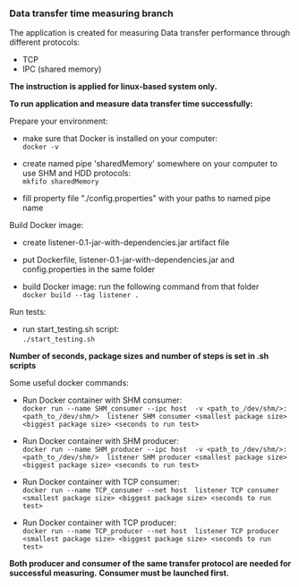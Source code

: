 ### Data transfer time measuring branch

The application is created for measuring Data transfer performance through 
different protocols:

* TCP  
* IPC (shared memory)  

**The instruction is applied for linux-based system only.**

**To run application and measure data transfer time successfully:**

Prepare your environment:

* make sure that Docker is installed on your computer:  
    `docker -v`

* create named pipe 'sharedMemory' somewhere on your computer to use SHM and HDD protocols:  
    `mkfifo sharedMemory`
                
* fill property file "./config.properties" with your paths to named pipe name

Build Docker image:

* create listener-0.1-jar-with-dependencies.jar artifact file

* put Dockerfile, listener-0.1-jar-with-dependencies.jar and config.properties in the same folder

* build Docker image: run the following command from that folder  
    `docker build --tag listener .`

Run tests:

* run start_testing.sh script:  
    `./start_testing.sh`

**Number of seconds, package sizes and number of steps is set in .sh scripts**

Some useful docker commands:

* Run Docker container with SHM consumer:    
    `docker run --name SHM_consumer --ipc host 
    -v <path_to_/dev/shm/>:<path_to_/dev/shm/> 
    listener SHM consumer <smallest package size> <biggest package size> <seconds to run test>`
   
* Run Docker container with SHM producer:  
    `docker run --name SHM_producer --ipc host 
    -v <path_to_/dev/shm/>:<path_to_/dev/shm/> 
    listener SHM producer <smallest package size> <biggest package size> <seconds to run test>`
    
* Run Docker container with TCP consumer:  
    `docker run --name TCP_consumer --net host 
    listener TCP consumer <smallest package size> <biggest package size> <seconds to run test>` 

* Run Docker container with TCP producer:  
    `docker run --name TCP_producer --net host 
    listener TCP producer <smallest package size> <biggest package size> <seconds to run test>`


**Both producer and consumer of the same transfer protocol 
are needed for successful measuring.**
**Consumer must be launched first.**